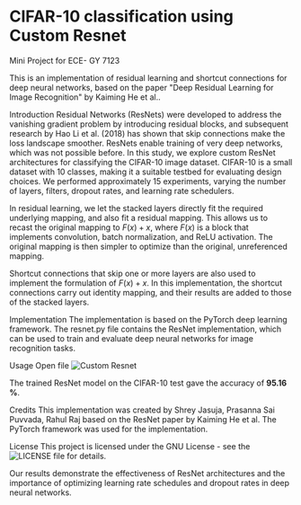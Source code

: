# CIFAR-10 classification using Custom Resnet
Mini Project for ECE- GY  7123


This is an implementation of residual learning and shortcut connections for deep neural networks, based on the paper "Deep Residual Learning for Image Recognition" by Kaiming He et al..

Introduction
Residual Networks (ResNets) were developed to address the vanishing gradient problem by introducing residual blocks, and subsequent research by Hao Li et al. (2018) has shown that skip connections make the loss landscape smoother. ResNets enable training of very deep networks, which was not possible before. In this study, we explore custom ResNet architectures for classifying the CIFAR-10 image dataset. CIFAR-10 is a small dataset with 10 classes, making it a suitable testbed for evaluating design choices. We performed approximately 15 experiments, varying the number of layers, filters, dropout rates, and learning rate schedulers.

In residual learning, we let the stacked layers directly fit the required underlying mapping, and also fit a residual mapping. This allows us to recast the original mapping to $F(x) + x$, where $F(x)$ is a block that implements convolution, batch normalization, and ReLU activation. The original mapping is then simpler to optimize than the original, unreferenced mapping.

Shortcut connections that skip one or more layers are also used to implement the formulation of $F(x) + x$. In this implementation, the shortcut connections carry out identity mapping, and their results are added to those of the stacked layers.

Implementation
The implementation is based on the PyTorch deep learning framework. The resnet.py file contains the ResNet implementation, which can be used to train and evaluate deep neural networks for image recognition tasks.

Usage
Open file ![Custom Resnet](dl_mini_project.ipynb)


The trained ResNet model on the CIFAR-10 test gave the accuracy of **95.16 %**.

Credits
This implementation was created by Shrey Jasuja, Prasanna Sai Puvvada, Rahul Raj based on the ResNet paper by Kaiming He et al. The PyTorch framework was used for the implementation.

License
This project is licensed under the GNU License - see the ![LICENSE](LICENSE) file for details.



Our results demonstrate the effectiveness of ResNet architectures and the importance of optimizing learning rate schedules and dropout rates in deep neural networks.



